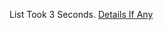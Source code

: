 List Took 3 Seconds.
[Details If Any](https://github.com/deathbybandaid/piholeparser/blob/master/RecentRunLogs/parsingscripts/DisconnectTrackingFilter.md)

